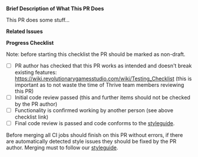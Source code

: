 **Brief Description of What This PR Does**

This PR does some stuff...

**Related Issues**

<!-- List all issues this PR closes here with the closes syntax: 
https://docs.github.com/en/github/managing-your-work-on-github/linking-a-pull-request-to-an-issue#linking-a-pull-request-to-an-issue-using-a-keyword
If this is not related to an issue, it should be described in more detail why this PR is needed here instead.
-->

**Progress Checklist**

Note: before starting this checklist the PR should be marked as non-draft.

- [ ] PR author has checked that this PR works as intended and doesn't
      break existing features:
      https://wiki.revolutionarygamesstudio.com/wiki/Testing_Checklist
      (this is important as to not waste the time of Thrive team
      members reviewing this PR)
- [ ] Initial code review passed (this and further items should not be checked by the PR author)
- [ ] Functionality is confirmed working by another person (see above checklist link)
- [ ] Final code review is passed and code conforms to the 
      [styleguide](https://github.com/Revolutionary-Games/Thrive/blob/master/doc/style_guide.md).

Before merging all CI jobs should finish on this PR without errors, if
there are automatically detected style issues they should be fixed by
the PR author. Merging must to follow our
[styleguide](https://github.com/Revolutionary-Games/Thrive/blob/master/doc/style_guide.md#git).
